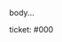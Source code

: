 <!-- 🎉🚀 Thanks for submitting a PR!
📐 Format this PR template as follows:
   - 1️⃣ PR title (above): concise overview
   - 2️⃣ PR body: Replace 'body...' with detailed description of the change.
   - 3️⃣️ ticket: Replace #000 with link to a GitHub issue (or 'none' if PR is trivial).
   - 🌱 Starting with an issue, outlining the problem and proposed solution, is highly encouraged.
   - 🧪 Make sure you completed all tests and satisfied acceptance specified in the issue, if any.
   - 📘 Make sure you have made any necessary documentation changes
   - 🐘🐁 We do trunk based development; small PRs on stable main branch.
💀 Delete these instructions
-->
body...

ticket: #000
